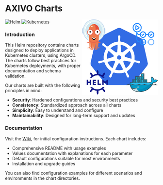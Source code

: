 # AXIVO Charts

<img align="right" width="250" height="250" src="https://raw.githubusercontent.com/axivo/charts/main/docs/images/logo-services.svg" alt="AXIVO Charts" />

[![Helm](https://img.shields.io/badge/helm-v3-blue)](https://helm.sh)
[![Kubernetes](https://img.shields.io/badge/kubernetes-%23326ce5.svg?style=flat&logo=kubernetes&logoColor=white)](https://kubernetes.io)

### Introduction

This Helm repository contains charts designed to deploy applications in Kubernetes clusters, using ArgoCD. The charts follow best practices for Kubernetes deployments, with proper documentation and schema validation.

Our charts are built with the following principles in mind:

- **Security**: Hardened configurations and security best practices
- **Consistency**: Standardized approach across all charts
- **Simplicity**: Easy to understand and configure
- **Maintainability**: Designed for long-term support and updates

### Documentation

Visit the [Wiki](https://axivo.com/k3s-cluster/tutorials/handbook/argocd/), for initial configuration instructions. Each chart includes:

- Comprehensive README with usage examples
- Values documentation with explanations for each parameter
- Default configurations suitable for most environments
- Installation and upgrade guides

You can also find configuration examples for different scenarios and environments in the chart directories.
